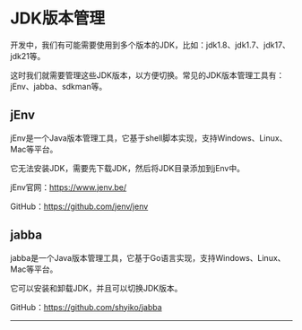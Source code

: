 # JDK版本管理

开发中，我们有可能需要使用到多个版本的JDK，比如：jdk1.8、jdk1.7、jdk17、jdk21等。

这时我们就需要管理这些JDK版本，以方便切换。常见的JDK版本管理工具有：jEnv、jabba、sdkman等。

## jEnv

jEnv是一个Java版本管理工具，它基于shell脚本实现，支持Windows、Linux、Mac等平台。

它无法安装JDK，需要先下载JDK，然后将JDK目录添加到jEnv中。

jEnv官网：https://www.jenv.be/

GitHub：https://github.com/jenv/jenv

## jabba

jabba是一个Java版本管理工具，它基于Go语言实现，支持Windows、Linux、Mac等平台。

它可以安装和卸载JDK，并且可以切换JDK版本。

GitHub：https://github.com/shyiko/jabba


----
